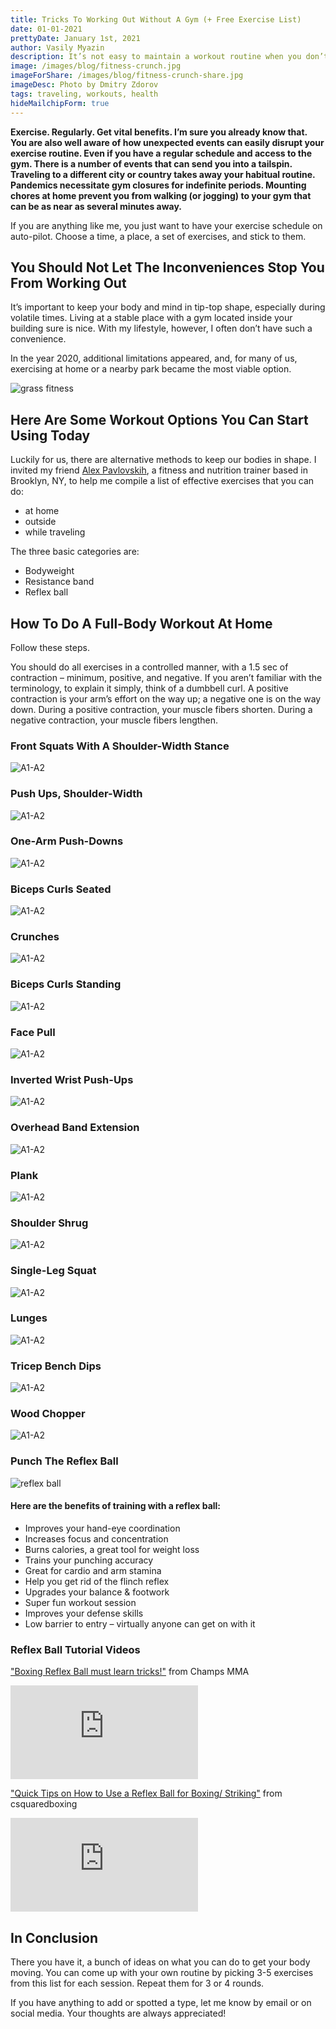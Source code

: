 ```yaml
---
title: Tricks To Working Out Without A Gym (+ Free Exercise List)
date: 01-01-2021
prettyDate: January 1st, 2021
author: Vasily Myazin
description: It’s not easy to maintain a workout routine when you don’t have stable access to a gym. There are good ways to keep your body in shape even during traveling and pandemics.
image: /images/blog/fitness-crunch.jpg
imageForShare: /images/blog/fitness-crunch-share.jpg
imageDesc: Photo by Dmitry Zdorov
tags: traveling, workouts, health
hideMailchipForm: true
---
```

**Exercise. Regularly. Get vital benefits. I’m sure you already know that. You are also well aware of how unexpected events can easily disrupt your exercise routine. Even if you have a regular schedule and access to the gym. There is a number of events that can send you into a tailspin. Traveling to a different city or country takes away your habitual routine. Pandemics necessitate gym closures for indefinite periods. Mounting chores at home prevent you from walking (or jogging) to your gym that can be as near as several minutes away.**

If you are anything like me, you just want to have your exercise schedule on auto-pilot. Choose a time, a place, a set of exercises, and stick to them.

## You Should Not Let The Inconveniences Stop You From Working Out

It’s important to keep your body and mind in tip-top shape, especially during volatile times. Living at a stable place with a gym located inside your building sure is nice. With my lifestyle, however, I often don’t have such a convenience.

In the year 2020, additional limitations appeared, and, for many of us, exercising at home or a nearby park became the most viable option. 

![grass fitness](/images/blog/grass-fitness.jpg)
## Here Are Some Workout Options You Can Start Using Today

Luckily for us, there are alternative methods to keep our bodies in shape. I invited my friend [Alex Pavlovskih](https://www.instagram.com/janrisfitness/), a fitness and nutrition trainer based in Brooklyn, NY, to help me compile a list of effective exercises that you can do:

* at home
* outside
* while traveling

The three basic categories are:

* Bodyweight
* Resistance band
* Reflex ball

## How To Do A Full-Body Workout At Home

Follow these steps.

You should do all exercises in a controlled manner, with a 1.5 sec of contraction – minimum, positive, and negative. If you aren’t familiar with the terminology, to explain it simply, think of a dumbbell curl. A positive contraction is your arm’s effort on the way up; a negative one is on the way down. During a positive contraction, your muscle fibers shorten. During a negative contraction, your muscle fibers lengthen.

### Front Squats With A Shoulder-Width Stance

![A1-A2](/images/blog/fitness/band-1-2.png)

### Push Ups, Shoulder-Width

![A1-A2](/images/blog/fitness/pushups-b1-b2.png)

### One-Arm Push-Downs

![A1-A2](/images/blog/fitness/arm-push-down-1-2.png)

### Biceps Curls Seated

![A1-A2](/images/blog/fitness/curl-seated-1-2.png)

### Crunches

![A1-A2](/images/blog/fitness/crunches-1-2.png)

### Biceps Curls Standing

![A1-A2](/images/blog/fitness/curl-standing-1-2.png)

### Face Pull

![A1-A2](/images/blog/fitness/face-pull-1-2.png)

### Inverted Wrist Push-Ups

![A1-A2](/images/blog/fitness/inverted-wrist-push-ups-1-2.png)

### Overhead Band Extension

![A1-A2](/images/blog/fitness/overhead-extension-1-2.png)

### Plank

![A1-A2](/images/blog/fitness/plank.png)

### Shoulder Shrug

![A1-A2](/images/blog/fitness/shrug-1-2.png)

### Single-Leg Squat

![A1-A2](/images/blog/fitness/single-leg-squat-1-2.png)

### Lunges

![A1-A2](/images/blog/fitness/lunges-1-2.png)

### Tricep Bench Dips

![A1-A2](/images/blog/fitness/tricep-bench-1-2.png)

### Wood Chopper

![A1-A2](/images/blog/fitness/wood-chopper-1-2.png)

### Punch The Reflex Ball

![reflex ball](/images/blog/fitness/punch-reflex-ball.jpg)

#### Here are the benefits of training with a reflex ball:

* Improves your hand-eye coordination
* Increases focus and concentration
* Burns calories, a great tool for weight loss
* Trains your punching accuracy
* Great for cardio and arm stamina
* Help you get rid of the flinch reflex
* Upgrades your balance & footwork
* Super fun workout session
* Improves your defense skills
* Low barrier to entry – virtually anyone can get on with it

### Reflex Ball Tutorial Videos

["Boxing Reflex Ball must learn tricks!"](https://www.youtube.com/watch?v=3c61cXRD-r0) from Champs MMA

<p>
<iframe src="https://www.youtube.com/embed/3c61cXRD-r0" frameborder="0" allow="accelerometer; autoplay; clipboard-write; encrypted-media; gyroscope; picture-in-picture" allowfullscreen></iframe>
</p>

["Quick Tips on How to Use a Reflex Ball for Boxing/ Striking"](https://www.youtube.com/watch?v=DPpxIqe9E9w) from csquaredboxing

<p>
<iframe src="https://www.youtube.com/embed/DPpxIqe9E9w" frameborder="0" allow="accelerometer; autoplay; clipboard-write; encrypted-media; gyroscope; picture-in-picture" allowfullscreen></iframe>
</p>

## In Conclusion

There you have it, a bunch of ideas on what you can do to get your body moving. You can come up with your own routine by picking 3-5 exercises from this list for each session. Repeat them for 3 or 4 rounds.

If you have anything to add or spotted a type, let me know by email or on social media. Your thoughts are always appreciated!


